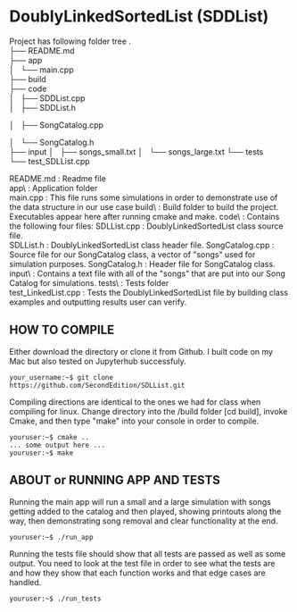# DoublyLinkedSortedList (SDDList)

Project has following folder tree
.  
├── README.md  
├── app  
│   └── main.cpp  
├── build  
├── code  
│   ├── SDDList.cpp  
│   ├── SDDList.h

│   ├── SongCatalog.cpp

│   └── SongCatalog.h  
├── input
│   ├── songs_small.txt
│   └── songs_large.txt
└── tests  
    └── test_SDLList.cpp  


README.md           : Readme file  
app\                : Application folder  
main.cpp            : This file runs some simulations in order to demonstrate use of the data structure in our use case
build\              : Build folder to build the project. Executables appear here after running cmake and make. 
code\               : Contains the following four files: 
SDLList.cpp         : DoublyLinkedSortedList class source file.  
SDLList.h           : DoublyLinkedSortedList class header file.
SongCatalog.cpp     : Source file for our SongCatalog class, a vector of "songs" used for simulation purposes. 
SongCatalog.h       : Header file for SongCatalog class.  
input\              : Contains a text file with all of the "songs" that are put into our Song Catalog for simulations. 
tests\              : Tests folder  
test_LinkedList.cpp : Tests the DoublyLinkedSortedList file by building class examples and outputting results user can verify. 


## HOW TO COMPILE
Either download the directory or clone it from Github. I built code on my Mac but also tested on Jupyterhub successfuly.
```console
your_username:~$ git clone https://github.com/SecondEdition/SDLList.git
```
Compiling directions are identical to the ones we had for class when compiling for linux. Change directory into the /build 
folder [cd build], invoke Cmake, and then type "make" into your console in order to compile.
```console
youruser:~$ cmake .. 
... some output here ... 
youruser:~$ make
```

## ABOUT or RUNNING APP AND TESTS
Running the main app will run a small and a large simulation with songs getting added to the catalog and then played, showing 
printouts along the way, then demonstrating song removal and clear functionality at the end. 
```console
youruser:~$ ./run_app
```

Running the tests file should show that all tests are passed as well as some output. You need to look at the test file in 
order to see what the tests are and how they show that each function works and that edge cases are handled. 
```console
youruser:~$ ./run_tests
```
```
